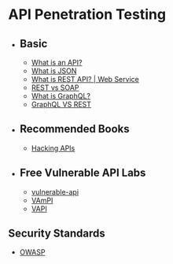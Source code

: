 
# API Penetration Testing

- ## Basic
  - [What is an API?](https://www.youtube.com/watch?v=s7wmiS2mSXY "What is an API?")
  - [What is JSON](https://www.youtube.com/watch?v=JuFdz8f-cT4 "What is JSON")
  - [What is REST API? | Web Service](https://www.youtube.com/watch?v=qVTAB8Z2VmA "What is REST API? | Web Service")
  - [REST vs SOAP](https://www.youtube.com/watch?v=_fq8Ye8kodA "REST vs SOAP")
  - [What is GraphQL?](https://www.youtube.com/watch?v=X3QM6Ap6u-4 "What is GraphQL?")
  - [GraphQL VS REST](https://www.howtographql.com/basics/1-graphql-is-the-better-rest/ "GraphQL VS REST")


- ## Recommended Books
  - [Hacking APIs](https://www.oreilly.com/library/view/hacking-apis/9781098130244/ "Hacking APIs")


- ## Free Vulnerable API Labs
  - [vulnerable-api](https://github.com/jorritfolmer/vulnerable-api "vulnerable-api")
  - [VAmPI](https://github.com/erev0s/VAmPI "VAmPI")
  - [VAPI](https://github.com/roottusk/vapi "VAPI")


## Security Standards 
  - [OWASP](https://owasp.org/www-project-api-security/)
